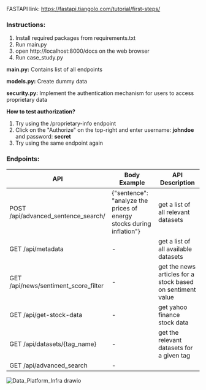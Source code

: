 FASTAPI link: https://fastapi.tiangolo.com/tutorial/first-steps/

### **Instructions:**

1) Install required packages from requirements.txt
2) Run main.py
3) open http://localhost:8000/docs on the web browser
4) Run case_study.py

**main.py:** 
Contains list of all endpoints

**models.py:**
Create dummy data

**security.py:**
Implement the authentication mechanism for users to access proprietary data



**How to test authorization?**

1) Try using the /proprietary-info endpoint
2) Click on the "Authorize" on the top-right and enter username: **johndoe** and password: **secret**
3) Try using the same endpoint again



### **Endpoints:** 

| API                                  | Body Example                                                         | API Description                                            |
|--------------------------------------|----------------------------------------------------------------------|------------------------------------------------------------|
| POST /api/advanced_sentence_search/  | {"sentence": "analyze the prices of energy stocks during inflation"} | get a list of all relevant datasets                        |
| GET /api/metadata                    | -                                                                    | get a list of all available datasets                       |                                   | 
| GET /api/news/sentiment_score_filter | -                                                                    | get the news articles for a stock based on sentiment value |
| GET /api/get-stock-data              | -                                                                    | get yahoo finance stock data                               |
| GET /api/datasets/{tag_name}         | -                                                                    | get the relevant datasets for a given tag                  |
| GET /api/advanced_search             | -                                                                    |                                                            |


                          
  ![Data_Platform_Infra drawio](https://github.com/user-attachments/assets/b50be038-0275-4d83-be86-8801ae7abc58)

